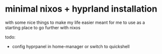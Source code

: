 # minimal nixos + hyprland installation

with some nice things to make my life easier
meant for me to use as a starting place to go further with nixos

todo:
- config hyprpanel in home-manager or switch to quickshell
